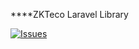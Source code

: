 ****ZKTeco Laravel Library

[![Issues](https://img.shields.io/github/issues/raihanafroz/zkteco?style=flat-square)](https://github.com/raihanafroz/zkteco/issues)